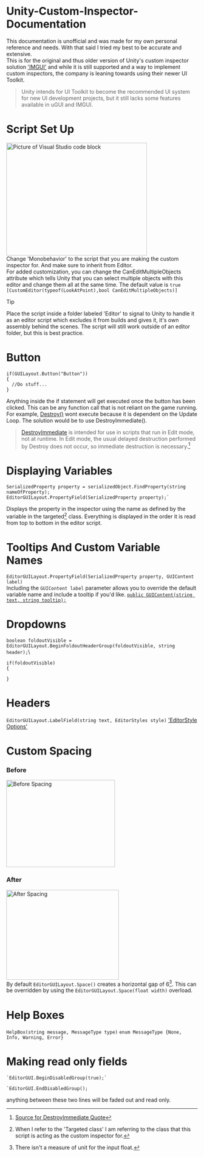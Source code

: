 # Unity-Custom-Inspector-Documentation
This documentation is unofficial and was made for my own personal reference and needs. With that said I tried my best to be accurate and extensive.\
This is for the original and thus older version of Unity's custom inspector solution ['IMGUI'](https://docs.unity3d.com/6000.1/Documentation/Manual/GUIScriptingGuide.html) and while it is still supported and a way to implement custom inspectors, the company is leaning towards using their newer UI Toolkit. 
> Unity intends for UI Toolkit to become the recommended UI system for new UI development projects, but it still lacks some features available in uGUI and IMGUI.

# Script Set Up
<img width="370" height="296" alt="Picture of Visual Studio code block" src="https://github.com/user-attachments/assets/6e4c7a7a-2a23-4f4e-8918-856840d1e969" />\
Change 'Monobehavior' to the script that you are making the custom inspector for. And make sure to inherit from Editor.\
For added customization, you can change the CanEditMultipleObjects attribute which tells Unity that you can select multiple objects with this editor and change them all at the same time. The default value is `true` `[CustomEditor(typeof(LookAtPoint),bool CanEditMultipleObjects)]`
> [!TIP]
> Place the script inside a folder labeled 'Editor' to signal to Unity to handle it as an editor script which excludes it from builds and gives it, it's own assembly behind the scenes. The script will still work outside of an editor folder, but this is best practice.




# Button
```
if(GUILayout.Button("Button"))
{
  //Do stuff...
}
```
Anything inside the if statement will get executed once the button has been clicked. This can be any function call that is not reliant on the game running. For example, [Destroy()](https://docs.unity3d.com/6000.2/Documentation/ScriptReference/Object.Destroy.html) wont execute because it is dependent on the Update Loop. The solution would be to use DestroyImmediate().
>[DestroyImmediate](https://docs.unity3d.com/6000.2/Documentation/ScriptReference/Object.DestroyImmediate.html) is intended for use in scripts that run in Edit mode, not at runtime. In Edit mode, the usual delayed destruction performed by Destroy does not occur, so immediate destruction is necessary.[^3]
[^3]: [Source for DestroyImmediate Quote](https://docs.unity3d.com/6000.2/Documentation/ScriptReference/Object.DestroyImmediate.html)
# Displaying Variables
```
SerializedProperty property = serializedObject.FindProperty(string nameOfProperty);
EditorGUILayout.PropertyField(SerializedProperty property);`
```
Displays the property in the inspector using the name as defined by the variable in the targeted[^2] class.
Everything is displayed in the order it is read from top to bottom in the editor script.

# Tooltips And Custom Variable Names
`EditorGUILayout.PropertyField(SerializedProperty property, GUIContent label)`\
Including the `GUIContent label` parameter allows you to override the default variable name and include a tooltip if you'd like.
[`public GUIContent(string text, string tooltip);`](https://docs.unity3d.com/ScriptReference/GUIContent-ctor.html)

# Dropdowns
`boolean foldoutVisible = EditorGUILayout.BeginFoldoutHeaderGroup(foldoutVisible, string header);`\

```
if(foldoutVisible)
{

}
```
# Headers
`EditorGUILayout.LabelField(string text, EditorStyles style)`
['EditorStyle Options'](https://docs.unity3d.com/6000.2/Documentation/ScriptReference/EditorStyles.html)
# Custom Spacing
### Before
<img width="286" height="229" alt="Before Spacing" src="https://github.com/user-attachments/assets/ac19703e-1d58-437f-8d85-c0630e2969c6" />

### After
<img width="296" height="236" alt="After Spacing" src="https://github.com/user-attachments/assets/559a0627-a439-407d-93a9-aad7bc69b827" />\
By default `EditorGUILayout.Space()` creates a horizontal gap of 6[^1]. This can be overridden by using the `EditorGUILayout.Space(float width)` overload.
[^1]: There isn't a measure of unit for the input float.
[^2]: When I refer to the 'Targeted class' I am referring to the class that this script is acting as the custom inspector for.

# Help Boxes
`HelpBox(string message, MessageType type)`
`enum MessageType {None, Info, Warning, Error}`

# Making read only fields
```
`EditorGUI.BeginDisabledGroup(true);`

`EditorGUI.EndDisabledGroup();
```
anything between these two lines will be faded out and read only.
